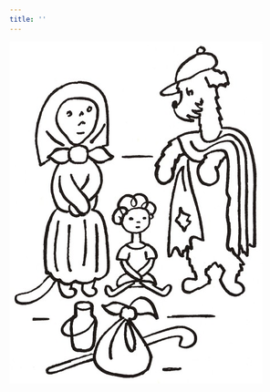 ```yaml
---
title: ''
---
```


![povidani_o_pejskovi_a_kocicce_044](./resources/povidani_o_pejskovi_a_kocicce_044.jpg)
